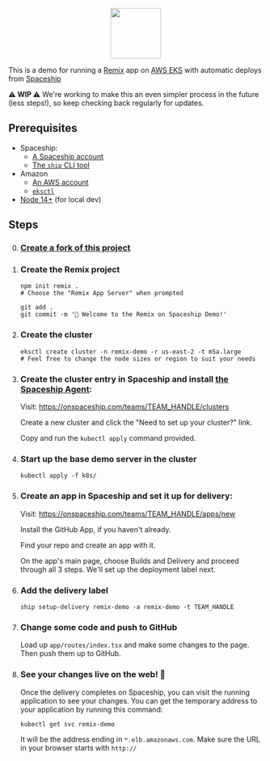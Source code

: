 <p align="center">
  <img src="https://static.onspaceship.com/FullColor.svg" width="100">
</p>

This is a demo for running a [Remix](https://remix.run/) app on [AWS EKS](https://aws.amazon.com/eks/) with automatic deploys from [Spaceship](https://spaceship.run/)

**⚠️ WIP ⚠️** We're working to make this an even simpler process in the future (less steps!), so keep checking back regularly for updates.

## Prerequisites

- Spaceship:
  - [A Spaceship account](https://onspaceship.com)
  - [The `ship` CLI tool](https://github.com/onspaceship/ship)
- Amazon
  - [An AWS account](https://aws.amazon.com/)
  - [`eksctl`](https://eksctl.io/introduction/#installation)
- [Node 14+](https://nodejs.dev/download/) (for local dev)

## Steps

0. ### [Create a fork of this project](https://github.com/onspaceship/remix-demo/fork)

1. ### Create the Remix project

   ```
   npm init remix .
   # Choose the "Remix App Server" when prompted

   git add .
   git commit -m '🚀 Welcome to the Remix on Spaceship Demo!'
   ```

2. ### Create the cluster

   ```
   eksctl create cluster -n remix-demo -r us-east-2 -t m5a.large
   # Feel free to change the node sizes or region to suit your needs
   ```

3. ### Create the cluster entry in Spaceship and install [the Spaceship Agent](https://github.com/onspaceship/agent):

   Visit: https://onspaceship.com/teams/TEAM_HANDLE/clusters

   Create a new cluster and click the "Need to set up your cluster?" link.

   Copy and run the `kubectl apply` command provided.

4. ### Start up the base demo server in the cluster

   ```
   kubectl apply -f k8s/
   ```

5. ### Create an app in Spaceship and set it up for delivery:

   Visit: https://onspaceship.com/teams/TEAM_HANDLE/apps/new

   Install the GitHub App, if you haven't already.

   Find your repo and create an app with it.

   On the app's main page, choose Builds and Delivery and proceed through all 3 steps. We'll set up the deployment label next.

6. ### Add the delivery label

   ```
   ship setup-delivery remix-demo -a remix-demo -t TEAM_HANDLE
   ```

7. ### Change some code and push to GitHub

   Load up `app/routes/index.tsx` and make some changes to the page. Then push them up to GitHub.

8. ### See your changes live on the web! 🚀

   Once the delivery completes on Spaceship, you can visit the running application to see your changes. You can get the temporary address to your application by running this command:

   ```
   kubectl get svc remix-demo
   ```

   It will be the address ending in `*.elb.amazonaws.com`. Make sure the URL in your browser starts with `http://`
